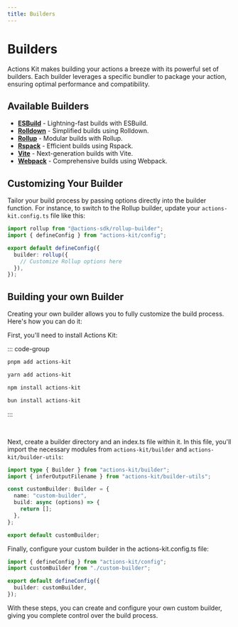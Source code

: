 ```yaml
---
title: Builders
---
```


# Builders

Actions Kit makes building your actions a breeze with its powerful set of builders. Each builder leverages a specific bundler to package your action, ensuring optimal performance and compatibility.

## Available Builders

- **[ESBuild](/builders/esbuild)** - Lightning-fast builds with ESBuild.
- **[Rolldown](/builders/rolldown)** - Simplified builds using Rolldown.
- **[Rollup](/builders/rollup)** - Modular builds with Rollup.
- **[Rspack](/builders/rspack)** - Efficient builds using Rspack.
- **[Vite](/builders/vite)** - Next-generation builds with Vite.
- **[Webpack](/builders/webpack)** - Comprehensive builds using Webpack.

## Customizing Your Builder

Tailor your build process by passing options directly into the builder function. For instance, to switch to the Rollup builder, update your `actions-kit.config.ts` file like this:

```ts
import rollup from "@actions-sdk/rollup-builder";
import { defineConfig } from "actions-kit/config";

export default defineConfig({
  builder: rollup({
    // Customize Rollup options here
  }),
});
```

## Building your own Builder

Creating your own builder allows you to fully customize the build process. Here's how you can do it:

First, you'll need to install Actions Kit:

::: code-group

```bash [pnpm]
pnpm add actions-kit
```

```bash [yarn]
yarn add actions-kit
```

```bash [npm]
npm install actions-kit
```

```bash [bun]
bun install actions-kit
```

:::

<br />

Next, create a builder directory and an index.ts file within it. In this file, you'll import the necessary modules from `actions-kit/builder` and `actions-kit/builder-utils`:

```ts [custom-builder.ts]
import type { Builder } from "actions-kit/builder";
import { inferOutputFilename } from "actions-kit/builder-utils";

const customBuilder: Builder = {
  name: "custom-builder",
  build: async (options) => {
    return [];
  },
};

export default customBuilder;
```

Finally, configure your custom builder in the actions-kit.config.ts file:

```ts [actions-kit.config.ts]
import { defineConfig } from "actions-kit/config";
import customBuilder from "./custom-builder";

export default defineConfig({
  builder: customBuilder,
});
```

With these steps, you can create and configure your own custom builder, giving you complete control over the build process.
